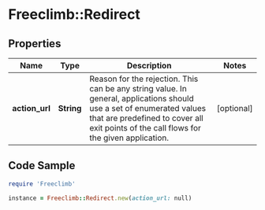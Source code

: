# Freeclimb::Redirect

## Properties

Name | Type | Description | Notes
------------ | ------------- | ------------- | -------------
**action_url** | **String** | Reason for the rejection. This can be any string value. In general, applications should use a set of enumerated values that are predefined to cover all exit points of the call flows for the given application. | [optional] 

## Code Sample

```ruby
require 'Freeclimb'

instance = Freeclimb::Redirect.new(action_url: null)
```


